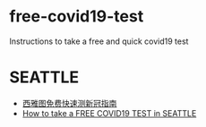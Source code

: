 # free-covid19-test
Instructions to take a free and quick covid19 test

# SEATTLE
- [西雅图免费快速测新冠指南](seattle.md)
- [How to take a  FREE COVID19 TEST in SEATTLE](seattle_eng.md)
